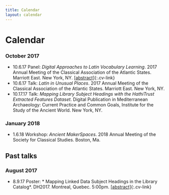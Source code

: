 ```yaml
---
title: Calendar
layout: calendar
---
```


# Calendar

### October 2017
- 10.6.17 Panel: *Digital Approaches to Latin Vocabulary Learning*. 2017 Annual Meeting of the Classical Association of the Atlantic States. Marriott East. New York, NY. [[abstract]](../digital-approaches-to-latin-vocabulary){:.cv-link}
- 10.6.17 Talk: *Latin in Unusual Places*. 2017 Annual Meeting of the Classical Association of the Atlantic States. Marriott East. New York, NY.<!--- [[abstract]](../amor-belli){:.cv-link}--->
- 10.17.17 Talk: *Mapping Library Subject Headings with the HathiTrust Extracted Features Dataset*. Digital Publication in Mediterranean Archaeology: Current Practice and Common Goals, Institute for the Study of the Ancient World. New York, NY.  

### January 2018
- 1.6.18 Workshop: *Ancient MakerSpaces*. 2018 Annual Meeting of the Society for Classical Studies. Boston, Ma.

<!---
### April 2018
- 4.20.18 Conference: *Future Philologies: Digital Approaches to Historical Language Text*. Institute for the Study of the Ancient World. New York, NY.
--->

## Past talks

### August 2017
- 8.9.17 Poster: * Mapping Linked Data Subject Headings in the Library
 Catalog*. DH2017. Montreal, Quebec. 5:00pm. [[abstract]](../mapping-linked-data-subject-headings){:.cv-link}
